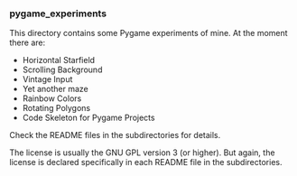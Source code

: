 ### pygame_experiments

This directory contains some Pygame experiments of mine. At the moment there are:

- Horizontal Starfield
- Scrolling Background
- Vintage Input
- Yet another maze
- Rainbow Colors
- Rotating Polygons
- Code Skeleton for Pygame Projects

Check the README files in the subdirectories for details.

The license is usually the GNU GPL version 3 (or higher).
But again, the license is declared specifically in each README file in the subdirectories.
